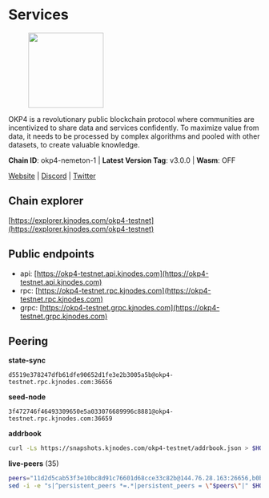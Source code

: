 # Services

<figure><img src="https://raw.githubusercontent.com/kj89/testnet_manuals/main/pingpub/logos/okp4.png" width="150" alt=""><figcaption></figcaption></figure>

OKP4 is a revolutionary public blockchain protocol where communities are incentivized to  share data and services confidently. To maximize value from data, it needs to be processed  by complex algorithms and pooled with other datasets, to create valuable knowledge.

**Chain ID**: okp4-nemeton-1 | **Latest Version Tag**: v3.0.0 | **Wasm**: OFF

[Website](https://okp4.network) | [Discord](https://discord.gg/okp4) | [Twitter](https://twitter.com/OKP4_Protocol)




## Chain explorer
[https://explorer.kjnodes.com/okp4-testnet](https://explorer.kjnodes.com/okp4-testnet)

## Public endpoints

* api: [https://okp4-testnet.api.kjnodes.com](https://okp4-testnet.api.kjnodes.com)
* rpc: [https://okp4-testnet.rpc.kjnodes.com](https://okp4-testnet.rpc.kjnodes.com)
* grpc: [https://okp4-testnet.grpc.kjnodes.com](https://okp4-testnet.grpc.kjnodes.com)

## Peering

**state-sync**

```text
d5519e378247dfb61dfe90652d1fe3e2b3005a5b@okp4-testnet.rpc.kjnodes.com:36656
```

**seed-node**

```text
3f472746f46493309650e5a033076689996c8881@okp4-testnet.rpc.kjnodes.com:36659
```

**addrbook**
```bash
curl -Ls https://snapshots.kjnodes.com/okp4-testnet/addrbook.json > $HOME/.okp4d/config/addrbook.json
```

**live-peers** (35)
```bash
peers="11d2d5cab53f3e10bc8d91c76601d68cce33c82b@144.76.28.163:26656,b0b56d944cf1cc569a1e77e0923e075bad94d755@141.95.145.41:28656,d5519e378247dfb61dfe90652d1fe3e2b3005a5b@65.109.68.190:36656,052e10ce23cce3249f61853e2ca6a63102b7bddb@5.161.97.198:26656,7dfc61d3ac9f6da7fa9f4893bc0ffa17ef8006e6@185.111.159.139:36656,99f6675049e22a0216af0e2447e7a4c5021874cd@142.132.132.200:28656,269d246537499d05698c183497c4263e899036a4@65.108.9.164:35656,cf5e82486c4568c29a20719a68210523826ceb00@65.108.229.102:26651,ba469aac96159dbb49844406423180618d267007@65.108.120.21:26113,cc8bc81fea49a6a412992bb3e2c3f211d9e675c8@88.99.161.162:21656,2c6b5af41689145abb85f95cb49131ae9e193142@217.13.223.167:61356,e676fad27d970abede25b0469676b05ea83e5f04@144.168.47.230:36656,26114bc5cb42ef90be2aba5b4b6d82bab7a60c31@185.255.131.17:26656,8cdeb85dada114c959c36bb59ce258c65ae3a09c@88.198.242.163:36656,d132ad0c5b2afd0eab2d87351eeda46dc9d69312@46.228.205.200:26656,d1a0ff9bd7ea1ebd06bc7158f3523f5e557328be@163.172.131.169:26656,5c2a752c9b1952dbed075c56c600c3a79b58c395@95.214.55.232:26996,09f116943144c71608d98d78c2d89de82855e8a7@65.109.19.173:51656,2bfd405e8f0f176428e2127f98b5ec53164ae1f0@142.132.149.118:26656,9a1e456bebf152b65c2087896779e259633ecbef@157.90.34.111:26656,1e60bfdeef8b1a720bb15286b3774a57b814eefc@176.103.222.44:26656,8527f34bd6e542304809386896997d12d80e5e0e@65.108.237.232:29656,d4305fcb7b20dc96481a6ae6ae84f281f3413a4e@65.109.37.58:13656,307fb25cd6998d0d5bd1d947571f6043c6bb4069@65.109.31.114:2280,74349a1cb9479b291866debe2042de8a2e88b850@65.108.233.109:17656,8a7605d8ae4338de5b7a0d5c70244ce05e377630@85.10.200.221:26656,be9841ace1d71a4c7681918ee39f5e00d8e96a82@213.239.216.252:36656,90481aeb2485505f8844a7347dac9abcf5f7acbe@5.75.190.38:26656,473369a53bfa8a0ac4af5a191407b30bc82e83be@74.208.94.42:14656,9d1482bc31fb4578a5c7f7f65c4e0aaf2dfc2336@213.239.215.77:36656,ebc272824924ea1a27ea3183dd0b9ba713494f83@95.214.55.198:26996,f17338ec41b1b68b07063984feb407d9038cf78b@65.108.142.47:26616,fe8bd9375c43a7cc6ef27e62d56af341a62e67c9@95.217.202.49:30656,30092d2717053f1c0813e8354c07c761c9c3ac5c@194.163.161.234:26656,2f9e54645aca860f703e3f756fa7c472b829a9a9@195.201.222.82:26009"
sed -i -e "s|^persistent_peers *=.*|persistent_peers = \"$peers\"|" $HOME/.okp4d/config/config.toml
```

